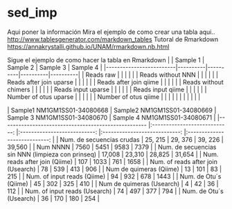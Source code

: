 # sed_imp

Aqui poner la información 
Mira el ejemplo de como crear una tabla aqui.. http://www.tablesgenerator.com/markdown_tables
Tutoral de Rmarkdown https://annakrystalli.github.io/UNAM/rmarkdown.nb.html


Sigue el ejemplo de como hacer la tabla en Rmarkdown 
|                         | Sample 1 | Sample 2 | Sample 3 | Sample 4 |
|-------------------------|----------|----------|----------|----------|
| Reads raw               |          |          |          |          |
| Reads without NNN       |          |          |          |          |
| Reads after join uparse |          |          |          |          |
| Reads after join qiime  |          |          |          |          |
| Reads without chimers   |          |          |          |          |
| Reads input uparse      |          |          |          |          |
| Reads input qiime       |          |          |          |          |
| Number of otus uparse   |          |          |          |          |
| Number of otus qiime    |          |          |          |          |
|                         |          |          |          |          |


| Sample1 NM1GM1SS01-34080668  	| Sample2 NM1GM1SS01-34080669 	| Sample 3 NM1GM1SS01-34080670 	| Sample 4 NM1GM1SS01-34080671 	|
|----------------------------------------------------	|:----------------------------:	|:---------------------------:	|:----------------------------:	|:----------------------------:	|
| Num. de secuencias crudas                          	| 25, 215                      	| 29, 376                     	| 39, 226                      	| 39,560                       	|
| Num NNNN                                           	| 7560                         	| 5451                        	| 9583                         	| 7379                         	|
| Num. de secuencias sin NNN  (limpieza con prinseq) 	| 17,008                       	| 23,310                      	| 28,825                       	| 31,654                       	|
| Num. reads after join (Qiime)                      	| 107                          	| 1033                        	| 761                          	| 1658                         	|
| Num. of reads after join (Usearch)                 	| 78                           	| 539                         	| 413                          	| 906                          	|
| Num de quimeras (Qiime)                            	| 13                           	| 101                         	| 83                           	| 215                          	|
| Num. of input reads (Qiime)                        	| 94                           	| 932                         	| 678                          	| 1443                         	|
| Num. de Otu´s (Qiime)                              	| 45                           	| 302                         	| 325                          	| 410                          	|
| Num de quimeras (Usearch)                          	| 4                            	| 42                          	| 36                           	| 112                          	|
| Num. of input reads (Usearch)                      	| 74                           	| 497                         	| 377                          	| 794                          	|
| Num. de Otu´s (Usearch)                            	| 36                           	| 170                         	| 180                          	| 254                          	|
